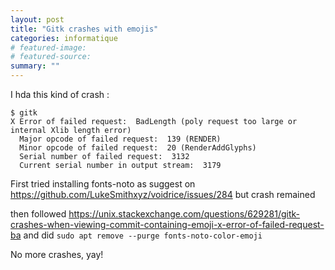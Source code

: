 ```yaml
---
layout: post
title: "Gitk crashes with emojis"
categories: informatique
# featured-image: 
# featured-source: 
summary: ""
---
```

I hda this kind of crash :

    $ gitk
    X Error of failed request:  BadLength (poly request too large or internal Xlib length error)
      Major opcode of failed request:  139 (RENDER)
      Minor opcode of failed request:  20 (RenderAddGlyphs)
      Serial number of failed request:  3132
      Current serial number in output stream:  3179


First tried installing fonts-noto as suggest on <https://github.com/LukeSmithxyz/voidrice/issues/284>
but crash remained

then followed
<https://unix.stackexchange.com/questions/629281/gitk-crashes-when-viewing-commit-containing-emoji-x-error-of-failed-request-ba>
and did `sudo apt remove --purge fonts-noto-color-emoji`

No more crashes, yay!
